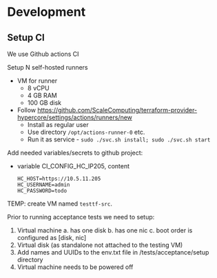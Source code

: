 # Development

## Setup CI

We use Github actions CI

Setup N self-hosted runners
- VM for runner
  - 8 vCPU
  - 4 GB RAM
  - 100 GB disk 
- Follow https://github.com/ScaleComputing/terraform-provider-hypercore/settings/actions/runners/new
  - Install as regular user
  - Use directory `/opt/actions-runner-0` etc.
  - Run it as service - `sudo ./svc.sh install; sudo ./svc.sh start`

Add needed variables/secrets to github project:
- variable CI_CONFIG_HC_IP205, content
  ```
  HC_HOST=https://10.5.11.205
  HC_USERNAME=admin
  HC_PASSWORD=todo
  ```

TEMP: create VM named `testtf-src`.

Prior to running acceptance tests we need to setup:
  1. Virtual machine
    a. has one disk
    b. has one nic
    c. boot order is configured as [disk, nic]
  2. Virtual disk (as standalone not attached to the testing VM)
  3. Add names and UUIDs to the env.txt file in /tests/acceptance/setup directory
  4. Virtual machine needs to be powered off
